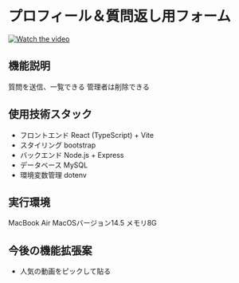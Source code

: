 # プロフィール＆質問返し用フォーム

[![Watch the video](https://img.youtube.com/vi/UpHVJKJZtEs/maxresdefault.jpg)](https://youtu.be/UpHVJKJZtEs)


##  機能説明
質問を送信、一覧できる
管理者は削除できる



##  使用技術スタック 
* フロントエンド React (TypeScript) + Vite
* スタイリング bootstrap
* バックエンド Node.js + Express
* データベース MySQL
* 環境変数管理 dotenv


##  実行環境
MacBook Air MacOSバージョン14.5 メモリ8G

##  今後の機能拡張案
* 人気の動画をピックして貼る